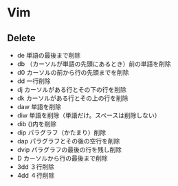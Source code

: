 # Vim


## Delete

 * de 
 単語の最後まで削除 
 * db 
 （カーソルが単語の先頭にあるとき）前の単語を削除 
 * d0 
 カーソルの前から行の先頭までを削除 
 * dd 
 一行削除 
 * dj 
 カーソルがある行とその下の行を削除 
 * dk 
 カーソルがある行とその上の行を削除 
 * daw 
 単語を削除 
 * diw 
 単語を削除（単語だけ。スペースは削除しない） 
 * dib 
 ()内を削除 
 * dip 
 パラグラフ（かたまり）削除 
 * dap 
 パラグラフとその後の空行を削除 
 * dvip 
 パラグラフの最後の行を残し削除 
 * D 
 カーソルから行の最後まで削除 
 * 3dd 
 ３行削除 
 * 4dd 
 ４行削除 

